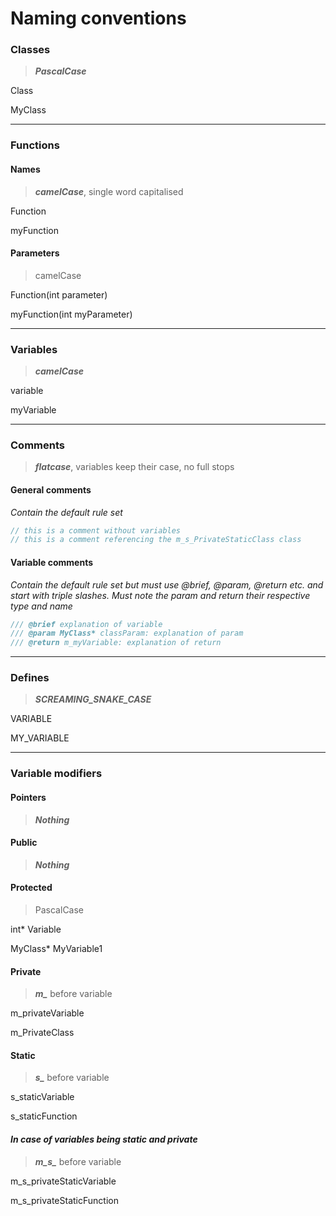 # Naming conventions

### Classes

> ***PascalCase***

Class

MyClass

---

### Functions

#### Names

> ***camelCase***, single word capitalised

Function

myFunction

#### Parameters

> camelCase

Function(int parameter)

myFunction(int myParameter)

---

### Variables

> ***camelCase***

variable

myVariable

---

### Comments

> ***flatcase***, variables keep their case, no full stops

#### General comments

*Contain the default rule set*

```cpp
// this is a comment without variables
// this is a comment referencing the m_s_PrivateStaticClass class
```

#### Variable comments

*Contain the default rule set but must use @brief, @param, @return etc. and start with triple slashes. Must note the param and return their respective type and name*

```cpp
/// @brief explanation of variable
/// @param MyClass* classParam: explanation of param
/// @return m_myVariable: explanation of return 
```

---

### Defines

> ***SCREAMING_SNAKE_CASE***

VARIABLE

MY_VARIABLE

---

### Variable modifiers

#### Pointers

> ***Nothing***

#### Public

> ***Nothing***

#### Protected

> PascalCase

int* Variable

MyClass* MyVariable1

#### Private

> ***m_*** before variable

m_privateVariable

m_PrivateClass

#### Static

> ***s_*** before variable

s_staticVariable

s_staticFunction

#### *In case of variables being static and private*
> ***m_s_*** before variable

m_s_privateStaticVariable

m_s_privateStaticFunction